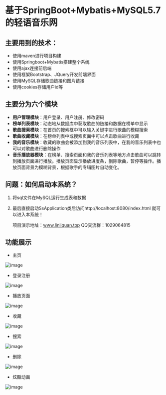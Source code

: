 # 基于SpringBoot+Mybatis+MySQL5.7的轻语音乐网 

## 主要用到的技术：

 * 使用maven进行项目构建
 * 使用Springboot+Mybatis搭建整个系统
 * 使用ajax连接前后端
 * 使用框架Bootstrap、JQuery开发前端界面 
 * 使用MySQL存储歌曲链接和图片链接
 * 使用cookies存储用户id等
 
 ## 主要分为六个模块
 
 * **用户管理模块**：用户登录、用户注册、修改密码
 * **榜单列表模块**：动态地从数据库中获取歌曲的链接和数据在榜单中显示
 * **歌曲搜索模块**：在首页的搜索框中可以输入关键字进行歌曲的模糊搜索
 * **歌曲收藏模块**：在榜单列表中或搜索页面中可以点击歌曲进行收藏
 * **我的音乐模块**：收藏的歌曲会被添加到我的音乐列表中，在我的音乐列表中也可以对歌曲进行删除操作
 * **音乐播放器模块**：在榜单、搜索页面和我的音乐列表等地方点击歌曲可以跳转到播放页面进行播放。播放页面显示播放进度条，删除歌曲，暂停等操作。播放页面背景为模糊背景，根据歌手的专辑图片自动变化。
 ## 问题：如何启动本系统？ 
 
 1. 将sql文件在MySQL运行生成表和数据
 2. 最后直接启动SsApplication类后访问http://localhost:8080/index.html 就可以进入本系统！
 
    项目演示地址：www.linliquan.top
    QQ交流群：1029064815
 
 ## 功能展示
 
 * 主页
 
 ![image](https://github.com/Linliquan/springboot-music/blob/master/images/%E4%B8%BB%E9%A1%B5.jpg?raw=true)
 
 * 登录注册
 
 ![image](https://github.com/Linliquan/springboot-music/blob/master/images/%E7%99%BB%E5%BD%95%E6%B3%A8%E5%86%8C.png?raw=true)
 
 * 播放页面
 
 ![image](https://github.com/Linliquan/springboot-music/blob/master/images/%E6%92%AD%E6%94%BE%E9%A1%B5%E9%9D%A2.png?raw=true)
 
 * 收藏
 
 ![image](https://github.com/Linliquan/springboot-music/blob/master/images/%E6%94%B6%E8%97%8F.png?raw=true)
 
 * 搜索
 
 ![image](https://github.com/Linliquan/springboot-music/blob/master/images/%E6%90%9C%E7%B4%A2.png?raw=true)
 
 * 删除
 
 ![image](https://github.com/Linliquan/springboot-music/blob/master/images/%E5%88%A0%E9%99%A4.png?raw=true)
 
 * 炫酷动画
 
 ![image](https://github.com/Linliquan/springboot-music/blob/master/images/%E7%82%AB%E9%85%B7%E5%8A%A8%E7%94%BB.png?raw=true)
